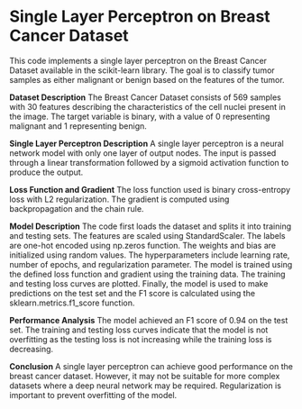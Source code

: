 # Single Layer Perceptron on Breast Cancer Dataset
This code implements a single layer perceptron on the Breast Cancer Dataset available in the scikit-learn library. The goal is to classify tumor samples as either malignant or benign based on the features of the tumor.

**Dataset Description**
The Breast Cancer Dataset consists of 569 samples with 30 features describing the characteristics of the cell nuclei present in the image. The target variable is binary, with a value of 0 representing malignant and 1 representing benign.

**Single Layer Perceptron Description**
A single layer perceptron is a neural network model with only one layer of output nodes. The input is passed through a linear transformation followed by a sigmoid activation function to produce the output.

**Loss Function and Gradient**
The loss function used is binary cross-entropy loss with L2 regularization. The gradient is computed using backpropagation and the chain rule.

**Model Description**
The code first loads the dataset and splits it into training and testing sets. The features are scaled using StandardScaler. The labels are one-hot encoded using np.zeros function. The weights and bias are initialized using random values. The hyperparameters include learning rate, number of epochs, and regularization parameter. The model is trained using the defined loss function and gradient using the training data. The training and testing loss curves are plotted. Finally, the model is used to make predictions on the test set and the F1 score is calculated using the sklearn.metrics.f1_score function.

**Performance Analysis**
The model achieved an F1 score of 0.94 on the test set. The training and testing loss curves indicate that the model is not overfitting as the testing loss is not increasing while the training loss is decreasing.

**Conclusion**
A single layer perceptron can achieve good performance on the breast cancer dataset. However, it may not be suitable for more complex datasets where a deep neural network may be required. Regularization is important to prevent overfitting of the model.
